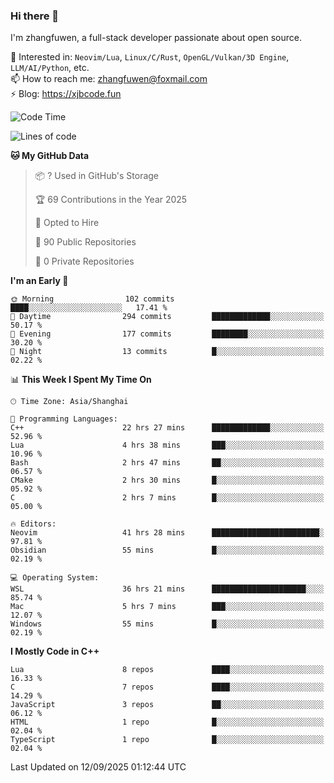 ### Hi there 👋

I'm zhangfuwen, a full-stack developer passionate about open source.

🌱 Interested in: `Neovim/Lua`, `Linux/C/Rust`, `OpenGL/Vulkan/3D Engine`, `LLM/AI/Python`, etc.  
📫 How to reach me: zhangfuwen@foxmail.com  
⚡ Blog: https://xjbcode.fun 

<!--START_SECTION:waka-->
![Code Time](http://img.shields.io/badge/Code%20Time-61%20hrs%2059%20mins-blue)

![Lines of code](https://img.shields.io/badge/From%20Hello%20World%20I%27ve%20Written-65.3%20thousand%20lines%20of%20code-blue)

**🐱 My GitHub Data** 

> 📦 ? Used in GitHub's Storage 
 > 
> 🏆 69 Contributions in the Year 2025
 > 
> 💼 Opted to Hire
 > 
> 📜 90 Public Repositories 
 > 
> 🔑 0 Private Repositories 
 > 
**I'm an Early 🐤** 

```text
🌞 Morning                102 commits         ████░░░░░░░░░░░░░░░░░░░░░   17.41 % 
🌆 Daytime                294 commits         █████████████░░░░░░░░░░░░   50.17 % 
🌃 Evening                177 commits         ████████░░░░░░░░░░░░░░░░░   30.20 % 
🌙 Night                  13 commits          █░░░░░░░░░░░░░░░░░░░░░░░░   02.22 % 
```


📊 **This Week I Spent My Time On** 

```text
🕑︎ Time Zone: Asia/Shanghai

💬 Programming Languages: 
C++                      22 hrs 27 mins      █████████████░░░░░░░░░░░░   52.96 % 
Lua                      4 hrs 38 mins       ███░░░░░░░░░░░░░░░░░░░░░░   10.96 % 
Bash                     2 hrs 47 mins       ██░░░░░░░░░░░░░░░░░░░░░░░   06.57 % 
CMake                    2 hrs 30 mins       █░░░░░░░░░░░░░░░░░░░░░░░░   05.92 % 
C                        2 hrs 7 mins        █░░░░░░░░░░░░░░░░░░░░░░░░   05.00 % 

🔥 Editors: 
Neovim                   41 hrs 28 mins      ████████████████████████░   97.81 % 
Obsidian                 55 mins             █░░░░░░░░░░░░░░░░░░░░░░░░   02.19 % 

💻 Operating System: 
WSL                      36 hrs 21 mins      █████████████████████░░░░   85.74 % 
Mac                      5 hrs 7 mins        ███░░░░░░░░░░░░░░░░░░░░░░   12.07 % 
Windows                  55 mins             █░░░░░░░░░░░░░░░░░░░░░░░░   02.19 % 
```

**I Mostly Code in C++** 

```text
Lua                      8 repos             ████░░░░░░░░░░░░░░░░░░░░░   16.33 % 
C                        7 repos             ████░░░░░░░░░░░░░░░░░░░░░   14.29 % 
JavaScript               3 repos             ██░░░░░░░░░░░░░░░░░░░░░░░   06.12 % 
HTML                     1 repo              █░░░░░░░░░░░░░░░░░░░░░░░░   02.04 % 
TypeScript               1 repo              █░░░░░░░░░░░░░░░░░░░░░░░░   02.04 % 
```




 Last Updated on 12/09/2025 01:12:44 UTC
<!--END_SECTION:waka-->
